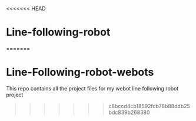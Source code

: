 <<<<<<< HEAD
# Line-following-robot
=======
# Line-Following-robot-webots
This repo contains all the project files for my webot line following robot project
>>>>>>> c8bccd4cb18592fcb78b88ddb25bdc839b268380

